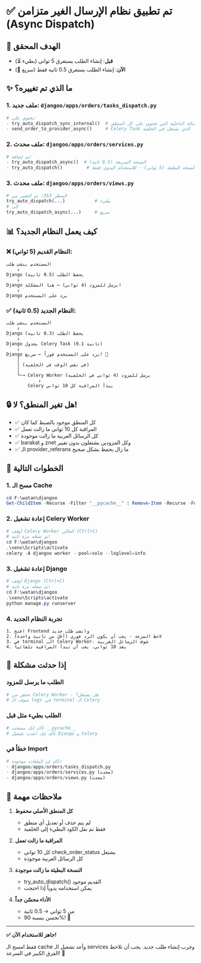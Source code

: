 # ✅ تم تطبيق نظام الإرسال الغير متزامن (Async Dispatch)

## 🎯 الهدف المحقق
- **قبل**: إنشاء الطلب يستغرق 5 ثواني (بطيء ⏳)
- **الآن**: إنشاء الطلب يستغرق 0.5 ثانية فقط (سريع 🚀)

## ✨ ما الذي تم تغييره؟

### 1. ملف جديد: `djangoo/apps/orders/tasks_dispatch.py`
```python
# يحتوي على:
- try_auto_dispatch_sync_internal()  # الدالة الداخلية التي تحتوي على كل المنطق
- send_order_to_provider_async()     # Celery Task الذي يشتغل في الخلفية
```

### 2. ملف محدث: `djangoo/apps/orders/services.py`
```python
# تم إضافة:
- try_auto_dispatch_async()  # النسخة السريعة (0.5 ثانية)
- try_auto_dispatch()         # النسخة البطيئة (5 ثواني) - للاستخدام اليدوي فقط
```

### 3. ملف محدث: `djangoo/apps/orders/views.py`
```python
# السطر 353: تم التغيير من
try_auto_dispatch(...)           # بطيء
# إلى
try_auto_dispatch_async(...)     # سريع
```

## 📊 كيف يعمل النظام الجديد؟

### ❌ النظام القديم (5 ثواني):
```
المستخدم ينشئ طلب
    ↓
Django يحفظ الطلب (0.5 ثانية)
    ↓
Django يرسل للمزود (4 ثواني) ← هنا المشكلة!
    ↓
Django يرد على المستخدم
```

### ✅ النظام الجديد (0.5 ثانية):
```
المستخدم ينشئ طلب
    ↓
Django يحفظ الطلب (0.3 ثانية)
    ↓
Django يجدول Celery Task (0.1 ثانية)
    ↓
Django يرد على المستخدم فوراً ← سريع! 🚀
    │
    │ (في نفس الوقت في الخلفية)
    │
    └─→ Celery Worker يرسل للمزود (4 ثواني في الخلفية)
            ↓
        Celery يبدأ المراقبة كل 10 ثواني
```

## 🔒 هل تغير المنطق؟ لا!
- ✅ كل المنطق موجود بالضبط كما كان
- ✅ المراقبة كل 10 ثواني ما زالت تعمل
- ✅ كل الرسائل العربية ما زالت موجودة
- ✅ barakat و znet وكل المزودين يشتغلون بدون تغيير
- ✅ الـ provider_referans ما زال يحفظ بشكل صحيح

## 📝 الخطوات التالية

### 1. مسح الـ Cache
```powershell
cd F:\watan\djangoo
Get-ChildItem -Recurse -Filter "__pycache__" | Remove-Item -Recurse -Force
```

### 2. إعادة تشغيل Celery Worker
```powershell
# أوقف Celery Worker الحالي (Ctrl+C)
# ثم شغله مرة ثانية:
cd F:\watan\djangoo
.\venv\Scripts\activate
celery -A djangoo worker --pool=solo --loglevel=info
```

### 3. إعادة تشغيل Django
```powershell
# أوقف Django (Ctrl+C)
# ثم شغله مرة ثانية:
cd F:\watan\djangoo
.\venv\Scripts\activate
python manage.py runserver
```

### 4. تجربة النظام الجديد
```
1. افتح Frontend وانشئ طلب جديد
2. لاحظ السرعة - يجب أن يكون الرد فوري (أقل من ثانية واحدة)
3. في terminal الـ Celery Worker، شوف الرسائل العربية
4. بعد 10 ثواني، يجب أن تبدأ المراقبة تلقائياً
```

## 🐛 إذا حدثت مشكلة

### الطلب ما يرسل للمزود
```python
# تحقق من Celery Worker - هل يشتغل؟
# شوف الـ logs في terminal الـ Celery
```

### الطلب بطيء مثل قبل
```python
# تأكد إنك مسحت __pycache__
# تأكد إنك أعدت تشغيل Django و Celery
```

### خطأ في Import
```python
# تأكد إن الملفات موجودة:
- djangoo/apps/orders/tasks_dispatch.py
- djangoo/apps/orders/services.py (محدث)
- djangoo/apps/orders/views.py (محدث)
```

## 📌 ملاحظات مهمة

1. **كل المنطق الأصلي محفوظ**
   - لم يتم حذف أو تعديل أي منطق
   - فقط تم نقل الكود البطيء إلى الخلفية

2. **المراقبة ما زالت تعمل**
   - كل 10 ثواني check_order_status يشتغل
   - كل الرسائل العربية موجودة

3. **النسخة البطيئة ما زالت موجودة**
   - try_auto_dispatch() القديم موجود
   - يمكن استخدامه يدوياً إذا احتجت

4. **الأداء محسّن جداً**
   - من 5 ثواني → 0.5 ثانية
   - تحسن بنسبة 90%! 🎉

---

**✅ جاهز للاستخدام الآن!**

فقط امسح الـ cache وأعد تشغيل الـ services وجرب إنشاء طلب جديد.
يجب أن تلاحظ الفرق الكبير في السرعة! 🚀
